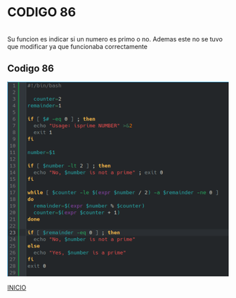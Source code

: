 # **CODIGO 86**
<br>
Su funcion es indicar si un numero es primo o no. Ademas este no se tuvo que modificar ya que funcionaba correctamente 
<br>

## Codigo 86
![codigo86.png](codigo86.png)


[INICIO](https://github.com/SPM-UPVictoria/test-git-2130074/tree/main/README.md)